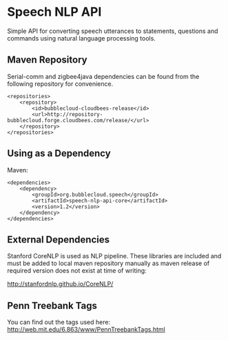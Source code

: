 Speech NLP API
==============

Simple API for converting speech utterances to statements, questions and commands using natural language processing tools.

Maven Repository
----------------

Serial-comm and zigbee4java dependencies can be found from the following repository for convenience.

```
<repositories>
    <repository>
        <id>bubblecloud-cloudbees-release</id>
        <url>http://repository-bubblecloud.forge.cloudbees.com/release/</url>
    </repository>
</repositories>
```

Using as a Dependency
---------------------

Maven:

```
<dependencies>
    <dependency>
        <groupId>org.bubblecloud.speech</groupId>
        <artifactId>speech-nlp-api-core</artifactId>
        <version>1.2</version>
    </dependency>
</dependencies>
```

External Dependencies
---------------------

Stanford CoreNLP is used as NLP pipeline. These libraries are included and must be added to local maven repository
manually as maven release of required version does not exist at time of writing:

http://stanfordnlp.github.io/CoreNLP/

Penn Treebank Tags
------------------

You can find out the tags used here:
http://web.mit.edu/6.863/www/PennTreebankTags.html
